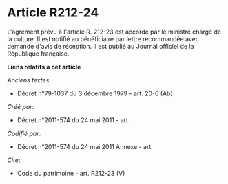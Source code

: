 # Article R212-24

L'agrément prévu à l'article R. 212-23 est accordé par le ministre chargé de la culture. Il est notifié au bénéficiaire par
lettre recommandée avec demande d'avis de réception. Il est publié au Journal officiel de la République française.

**Liens relatifs à cet article**

_Anciens textes_:

  - Décret n°79-1037 du 3 décembre 1979 - art. 20-6 (Ab)

_Créé par_:

  - Décret n°2011-574 du 24 mai 2011  - art.

_Codifié par_:

  - Décret n°2011-574 du 24 mai 2011 Annexe - art.

_Cite_:

  - Code du patrimoine - art. R212-23 (V)
